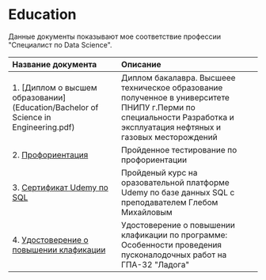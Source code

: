 # Education

Данные документы показывают мое соответствие профессии "Специалист по Data Science".

| Название документа | Описание | 
| :---------------------- | :---------------------- |
| 1. [Диплом о высшем образовании](Education/Bachelor of Science in Engineering.pdf) | Диплом бакалавра. Высшеее техническое образование полученное в университете ПНИПУ г.Перми по специальности Разработка и эксплуатация нефтяных и газовых месторождений|
| 2. [Профориентация](Education/career_guidance.pdf) | Пройденное тестирование по профориентации |
| 3. [Сертификат Udemy по SQL](Education/Udemy_SQL.pdf) | Пройденый курс на оразовательной платформе Udemy по базе данных SQL с преподавателем Глебом Михайловым |
| 4. [Удостоверение о повышении клафикации](Education/certificate_Ladoga.pdf) | Удостоверение о повышении клафикации по программе: Особенности проведения пусконалодочных работ на ГПА-32 "Ладога"|
